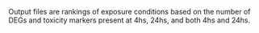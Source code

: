 Output files are rankings of exposure conditions based on the number of DEGs and toxicity markers present at 4hs, 24hs, and both 4hs and 24hs.
